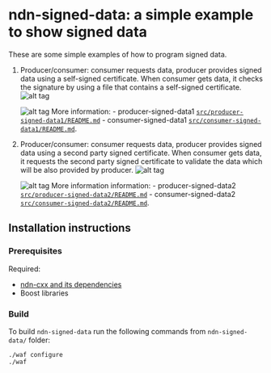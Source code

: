 ndn-signed-data: a simple example to show signed data
=================================================================================

These are some simple examples of how to program signed data.

1. Producer/consumer: consumer requests data, producer provides signed data using a 
   self-signed certificate. When consumer gets data, it checks the signature by using 
   a file that contains a self-signed certificate.
   ![alt tag](https://github.com/evaCastro/ndn-signed-data/blob/master/imgs/ndn-sign-data-03.png)

   ![alt tag](https://github.com/evaCastro/ndn-signed-data/blob/master/imgs/ndn-sign-data-01.png)
   More information:
       - producer-signed-data1 [`src/producer-signed-data1/README.md`](https://github.com/evaCastro/ndn-signed-data/blob/master/src/producer-signed-data1/README.md)
       - consumer-signed-data1 [`src/consumer-signed-data1/README.md`](https://github.com/evaCastro/ndn-signed-data/blob/master/src/consumer-signed-data1/README.md).

2. Producer/consumer: consumer requests data, producer provides signed data using
   a second party signed certificate. When consumer gets data, it requests the 
   second party signed certificate to validate the data which will be also provided by
   producer.
   ![alt tag](https://github.com/evaCastro/ndn-signed-data/blob/master/imgs/ndn-sign-data-04.png)

   ![alt tag](https://github.com/evaCastro/ndn-signed-data/blob/master/imgs/ndn-sign-data-02.png)
   More information information:
       - producer-signed-data2 [`src/producer-signed-data2/README.md`](https://github.com/evaCastro/ndn-signed-data/blob/master/src/producer-signed-data2/README.md)
       - consumer-signed-data2 [`src/consumer-signed-data2/README.md`](https://github.com/evaCastro/ndn-signed-data/blob/master/src/consumer-signed-data2/README.md).


Installation instructions
-------------------------

### Prerequisites

Required:

* [ndn-cxx and its dependencies](http://named-data.net/doc/ndn-cxx/)
* Boost libraries

### Build

To build `ndn-signed-data` run the following commands from 
`ndn-signed-data/` folder:

    ./waf configure
    ./waf

